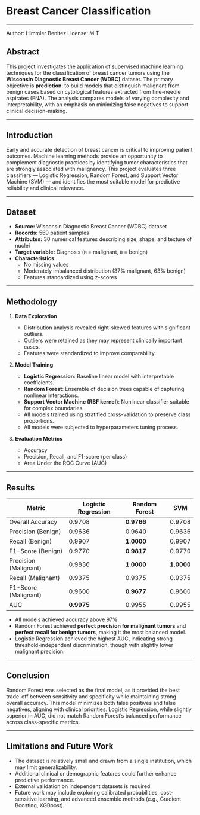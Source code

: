 # Breast Cancer Classification  
---
Author: Himmler Benitez
License: MIT

## Abstract  
This project investigates the application of supervised machine learning techniques for the classification of breast cancer tumors using the **Wisconsin Diagnostic Breast Cancer (WDBC)** dataset. The primary objective is **prediction**: to build models that distinguish malignant from benign cases based on cytological features extracted from fine-needle aspirates (FNA). The analysis compares models of varying complexity and interpretability, with an emphasis on minimizing false negatives to support clinical decision-making.  

---

## Introduction  
Early and accurate detection of breast cancer is critical to improving patient outcomes. Machine learning methods provide an opportunity to complement diagnostic practices by identifying tumor characteristics that are strongly associated with malignancy. This project evaluates three classifiers — Logistic Regression, Random Forest, and Support Vector Machine (SVM) — and identifies the most suitable model for predictive reliability and clinical relevance.  

---

## Dataset  
- **Source:** Wisconsin Diagnostic Breast Cancer (WDBC) dataset  
- **Records:** 569 patient samples  
- **Attributes:** 30 numerical features describing size, shape, and texture of nuclei  
- **Target variable:** Diagnosis (`M` = malignant, `B` = benign)  
- **Characteristics:**  
  - No missing values  
  - Moderately imbalanced distribution (37% malignant, 63% benign)  
  - Features standardized using z-scores  

---

## Methodology  
1. **Data Exploration**  
   - Distribution analysis revealed right-skewed features with significant outliers.  
   - Outliers were retained as they may represent clinically important cases.  
   - Features were standardized to improve comparability.  

2. **Model Training**  
   - **Logistic Regression**: Baseline linear model with interpretable coefficients.  
   - **Random Forest**: Ensemble of decision trees capable of capturing nonlinear interactions.  
   - **Support Vector Machine (RBF kernel)**: Nonlinear classifier suitable for complex boundaries.  
   - All models trained using stratified cross-validation to preserve class proportions.
   - All models were subjected to hyperparameters tuning process.

3. **Evaluation Metrics**  
   - Accuracy  
   - Precision, Recall, and F1-score (per class)  
   - Area Under the ROC Curve (AUC)  

---

## Results  
| Metric                | Logistic Regression | Random Forest | SVM     |  
|------------------------|---------------------|---------------|---------|  
| Overall Accuracy       | 0.9708              | **0.9766**    | 0.9708  |  
| Precision (Benign)     | 0.9636              | 0.9640        | 0.9636  |  
| Recall (Benign)        | 0.9907              | **1.0000**    | 0.9907  |  
| F1-Score (Benign)      | 0.9770              | **0.9817**    | 0.9770  |  
| Precision (Malignant)  | 0.9836              | **1.0000**    | **1.0000** |  
| Recall (Malignant)     | 0.9375              | 0.9375        | 0.9375  |  
| F1-Score (Malignant)   | 0.9600              | **0.9677**    | 0.9600  |  
| AUC                    | **0.9975**          | 0.9955        | 0.9955  |  

- All models achieved accuracy above 97%.  
- Random Forest achieved **perfect precision for malignant tumors** and **perfect recall for benign tumors**, making it the most balanced model.  
- Logistic Regression achieved the highest AUC, indicating strong threshold-independent discrimination, though with slightly lower malignant precision.  

---

## Conclusion  
Random Forest was selected as the final model, as it provided the best trade-off between sensitivity and specificity while maintaining strong overall accuracy. This model minimizes both false positives and false negatives, aligning with clinical priorities. Logistic Regression, while slightly superior in AUC, did not match Random Forest’s balanced performance across class-specific metrics.  

---

## Limitations and Future Work  
- The dataset is relatively small and drawn from a single institution, which may limit generalizability.  
- Additional clinical or demographic features could further enhance predictive performance.  
- External validation on independent datasets is required.  
- Future work may include exploring calibrated probabilities, cost-sensitive learning, and advanced ensemble methods (e.g., Gradient Boosting, XGBoost).  


